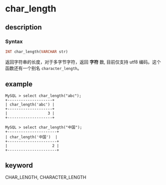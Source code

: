 # char_length

## description

### Syntax

```Haskell
INT char_length(VARCHAR str)
```

返回字符串的长度，对于多字节字符，返回 **字符** 数, 目前仅支持 utf8 编码。这个函数还有一个别名 `character_length`。

## example

```Plain Text
MySQL > select char_length("abc");
+--------------------+
| char_length('abc') |
+--------------------+
|                  3 |
+--------------------+

MySQL > select char_length("中国");
+----------------------+
| char_length('中国')  |
+----------------------+
|                    2 |
+----------------------+
```

## keyword

CHAR_LENGTH, CHARACTER_LENGTH
